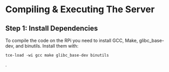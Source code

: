 # Compiling & Executing The Server

## Step 1: Install Dependencies
To compile the code on the RPi you need to install GCC, Make, glibc_base-dev, and binutils. Install them with:

    tce-load -wi gcc make glibc_base-dev binutils

.
